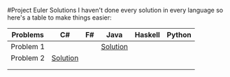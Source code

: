 #Project Euler Solutions
I haven't done every solution in every language so here's a table to make things easier:

|Problems		| C# 	| F# 	| Java 		| Haskell 	| Python 	|
|-----------		|----	|----	|------		|---------	|--------		|
| Problem 1 	|    	|    	|[Solution](https://github.com/kkmonlee/Project-Euler-Solutions/blob/master/Java/Problem1.java) 	|         		| 		|
|  Problem 2         			|[Solution](https://github.com/kkmonlee/Project-Euler-Solutions/blob/master/C%23/Problem2.cs)    	|    	|     	 		|         		|        		|
|        		   	|    	|    	|    	 	 	|         		|        		|
|        		   	|    	|    	|     	 		|         		|        		|
